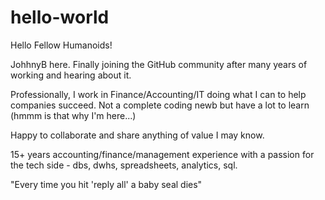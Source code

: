 # hello-world

Hello Fellow Humanoids!

JohhnyB here.
Finally joining the GitHub community after many years of working and hearing about it.

Professionally, I work in Finance/Accounting/IT doing what I can to help companies succeed. 
Not a complete coding newb but have a lot to learn (hmmm is that why I'm here...)

Happy to collaborate and share anything of value I may know. 

15+ years accounting/finance/management experience with a passion for the tech side - dbs, dwhs, spreadsheets, analytics, sql.

"Every time you hit 'reply all' a baby seal dies"
